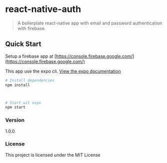 # react-native-auth

> A boilerplate react-native app with email and password authentication with firebase.


## Quick Start

Setup a firebase app at [https://console.firebase.google.com/](https://console.firebase.google.com/)

This app use the expo cli. [View the expo documentation](https://docs.expo.io/versions/latest/introduction/installation/)

```bash
# Install dependencies
npm install



# Start wit expo
npm start

```

### Version

1.0.0

### License

This project is licensed under the MIT License
